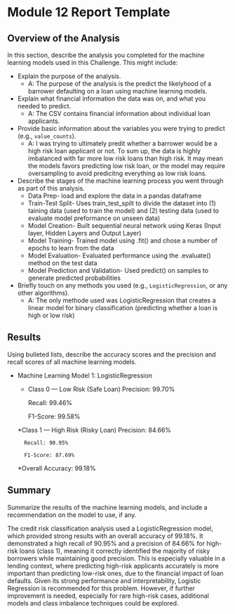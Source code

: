 # Module 12 Report Template

## Overview of the Analysis

In this section, describe the analysis you completed for the machine learning models used in this Challenge. This might include:

* Explain the purpose of the analysis. 
  * A: The purpose of the analysis is the predict the likelyhood of a barrower defaulting on a loan using machine learning models.
* Explain what financial information the data was on, and what you needed to predict. 
  * A: The CSV contains financial information about individual loan applicants. 
* Provide basic information about the variables you were trying to predict (e.g., `value_counts`). 
  * A: I was trying to ultimately predit whether a barrower would be a high risk loan applicant or not. To sum up, the data is highly imbalanced with far more low risk loans than high risk. It may mean the models favors predicting low risk loan, or the model may require oversampling to avoid predicitng everything as low risk loans. 
* Describe the stages of the machine learning process you went through as part of this analysis.
  * Data Prep-  load and explore the data in a pandas dataframe
  * Train-Test Split- Uses train_test_spilt to divide the dataset into (1) taining data (used to train the model) and (2) testing data (used to evaluate model preformance on unseen data)
  * Model Creation- Built sequential neural network using Keras (Input layer, Hidden Layers and Output Layer)
  * Model Training- Trained model using .fit() and chose a number of epochs to learn from the data
  * Model Evaluation- Evaluated performance using the .evaluate() method on the test data
  * Model Prediction and Validation- Used predict() on samples to generate predicted probabilities
* Briefly touch on any methods you used (e.g., `LogisticRegression`, or any other algorithms).
  * A: The only methode used was LogisticRegression that creates a linear model for binary classification (predicting whether a loan is high or low risk)

## Results

Using bulleted lists, describe the accuracy scores and the precision and recall scores of all machine learning models.

* Machine Learning Model 1: LogisticRegression
    * Class 0 — Low Risk (Safe Loan)
        Precision: 99.70%

        Recall: 99.46%

        F1-Score: 99.58%

    *Class 1 — High Risk (Risky Loan)
        Precision: 84.66%

        Recall: 90.95%

        F1-Score: 87.69%

    *Overall Accuracy: 99.18%
## Summary

Summarize the results of the machine learning models, and include a recommendation on the model to use, if any.

The credit risk classification analysis used a LogisticRegression model, which provided strong results with an overall accuracy of 99.18%. It demonstrated a high recall of 90.95% and a precision of 84.66% for high-risk loans (class 1), meaning it correctly identified the majority of risky borrowers while maintaining good precision. This is especially valuable in a lending context, where predicting high-risk applicants accurately is more important than predicting low-risk ones, due to the financial impact of loan defaults. Given its strong performance and interpretability, Logistic Regression is recommended for this problem. However, if further improvement is needed, especially for rare high-risk cases, additional models and class imbalance techniques could be explored.


